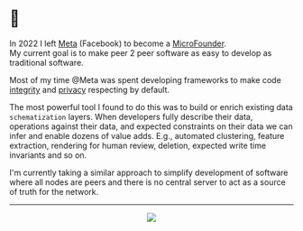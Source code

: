 <!-- ![Matt's Github Stats](https://github-readme-stats.vercel.app/api?username=tantaman&show_icons=true&theme=moltack) -->

# 👋

In 2022 I left [Meta](meta.com) (Facebook) to become a [MicroFounder](https://microfounder.com/).
<br/>My current goal is to make peer 2 peer software as easy to develop as traditional software.

Most of my time @Meta was spent developing frameworks to make code [integrity](https://about.fb.com/news/category/integrity-security/) and [privacy](https://about.facebook.com/actions/protecting-privacy-and-security/) respecting by default.

The most powerful tool I found to do this was to build or enrich existing data `schematization` layers. When developers fully describe their data,  operations against their data, and expected constraints on their data we can infer and enable dozens of value adds. E.g., automated clustering, feature extraction, rendering for human review, deletion, expected write time invariants and so on.

I'm currently taking a similar approach to simplify development of software where all nodes are peers and there is no central server to act as a source of truth for the network.

---

<p align="center">
 <img src="https://static.wikia.nocookie.net/megaman/images/7/76/MM3-SearchSnake-Art.jpg/revision/latest?cb=20100506170821" />
</p>
